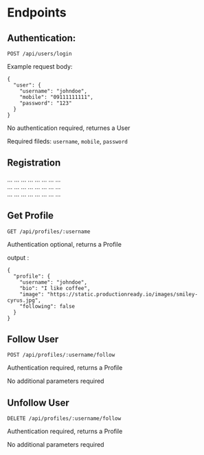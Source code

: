 # Endpoints

## Authentication:

`POST /api/users/login`

Example request body:

```
{
  "user": {
    "username": "johndoe",
    "mobile": "09111111111",
    "password": "123"
  }
}
```

No authentication required, returnes a User

Required fileds: `username`, `mobile`, `password`

## Registration

...   ...   ...   ...   ...   ...   ...   ...   
...   ...   ...   ...   ...   ...   ...   ...   
...   ...   ...   ...   ...   ...   ...   ...   

## Get Profile

`GET /api/profiles/:username`

Authentication optional, returns a Profile

output :

```
{
  "profile": {
    "username": "johndoe",
    "bio": "I like coffee",
    "image": "https://static.productionready.io/images/smiley-cyrus.jpg",
    "following": false
  }
}
```

## Follow User

`POST /api/profiles/:username/follow`

Authentication required, returns a Profile

No additional parameters required

## Unfollow User

`DELETE /api/profiles/:username/follow`

Authentication required, returns a Profile

No additional parameters required